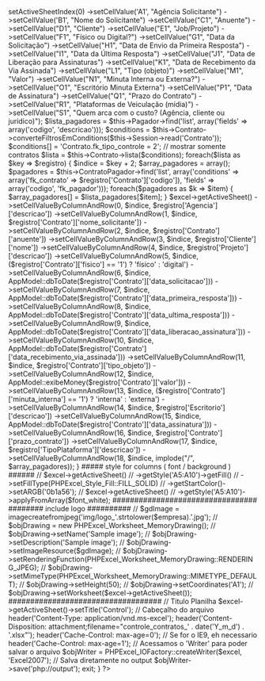 <?php

	App::uses('PHPExcel', 'Vendor');
	
	public function gera_xls() {
		
		$excel = new PHPExcel();
		
		// Cabecalho
		$excel->setActiveSheetIndex(0)
		->setCellValue('A1', "Agência Solicitante")
		->setCellValue('B1', "Nome do Solicitante")
		->setCellValue("C1", "Anuente")
		->setCellValue("D1", "Cliente")
		->setCellValue("E1", "Job/Projeto")
		->setCellValue("F1", "Físico ou Digital?")
		->setCellValue("G1", "Data da Solicitação")
		->setCellValue("H1", "Data de Envio da Primeira Resposta")
		->setCellValue("I1", "Data da Última Resposta")
		->setCellValue("J1", "Data de Liberação para Assinaturas")
		->setCellValue("K1", "Data de Recebimento da Via Assinada")
		->setCellValue("L1", "Tipo (objeto)")
		->setCellValue("M1", "Valor")
		->setCellValue("N1", "Minuta Interna ou Externa?")
		->setCellValue("O1", "Escritório Minuta Externa")
		->setCellValue("P1", "Data de Assinatura")
		->setCellValue("Q1", "Prazo do Contrato")
		->setCellValue("R1", "Plataformas de Veiculação (mídia)")
		->setCellValue("S1", "Quem arca com o custo? (Agência, cliente ou jurídico)");
		
		$lista_pagadores = $this->Pagador->find('list', array('fields' => array('codigo', 'descricao')));
		$conditions = $this->Contrato->converteFiltrosEmConditions($this->Session->read('Contrato'));
		$conditions[] = 'Contrato.fk_tipo_controle = 2';  // mostrar somente contratos
		$lista = $this->Contrato->lista($conditions);
		
		foreach($lista as $key => $registro) {
			$indice = $key + 2;
			
			$array_pagadores = array();
			$pagadores = $this->ContratoPagador->find('list', array('conditions' => array('fk_contrato' => $registro['Contrato']['codigo']), 'fields' => array('codigo', 'fk_pagador')));
			foreach($pagadores as $k => $item) {
				$array_pagadores[] = $lista_pagadores[$item];
			}
			
			$excel->getActiveSheet()
			->setCellValueByColumnAndRow(0, $indice, $registro['Agencia']['descricao'])
			->setCellValueByColumnAndRow(1, $indice, $registro['Contrato']['nome_solicitante'])
			->setCellValueByColumnAndRow(2, $indice, $registro['Contrato']['anuente'])
			->setCellValueByColumnAndRow(3, $indice, $registro['Cliente']['nome'])
			->setCellValueByColumnAndRow(4, $indice, $registro['Projeto']['descricao'])
			->setCellValueByColumnAndRow(5, $indice, ($registro['Contrato']['fisico'] == '1') ? 'físico' : 'digital')
			->setCellValueByColumnAndRow(6, $indice, AppModel::dbToDate($registro['Contrato']['data_solicitacao']))
			->setCellValueByColumnAndRow(7, $indice, AppModel::dbToDate($registro['Contrato']['data_primeira_resposta']))
			->setCellValueByColumnAndRow(8, $indice, AppModel::dbToDate($registro['Contrato']['data_ultima_resposta']))
			->setCellValueByColumnAndRow(9, $indice, AppModel::dbToDate($registro['Contrato']['data_liberacao_assinatura']))
			->setCellValueByColumnAndRow(10, $indice, AppModel::dbToDate($registro['Contrato']['data_recebimento_via_assinada']))
			->setCellValueByColumnAndRow(11, $indice, $registro['Contrato']['tipo_objeto'])
			->setCellValueByColumnAndRow(12, $indice, AppModel::exibeMoney($registro['Contrato']['valor']))
			->setCellValueByColumnAndRow(13, $indice, ($registro['Contrato']['minuta_interna'] == '1') ? 'interna' : 'externa')
			->setCellValueByColumnAndRow(14, $indice, $registro['Escritorio']['descricao'])
			->setCellValueByColumnAndRow(15, $indice, AppModel::dbToDate($registro['Contrato']['data_assinatura']))
			->setCellValueByColumnAndRow(16, $indice, $registro['Contrato']['prazo_contrato'])
			->setCellValueByColumnAndRow(17, $indice, $registro['TipoPlataforma']['descricao'])
			->setCellValueByColumnAndRow(18, $indice, implode("/", $array_pagadores));
		}








		##### style for columns ( font / background ) ######
		// $excel->getActiveSheet()
		// 			->getStyle('A5:A10')->getFill()
		// 			->setFillType(PHPExcel_Style_Fill::FILL_SOLID)
		// 			->getStartColor()->setARGB('0b1a56');

		// $excel->getActiveSheet()
		// 			->getStyle('A5:A10')->applyFromArray($font_white);
		#################################




		######## include logo ##########
		// $gdImage = imagecreatefromjpeg('img/logo_'.strtolower($empresa).'.jpg');

		// $objDrawing = new PHPExcel_Worksheet_MemoryDrawing();
		// $objDrawing->setName('Sample image');
		// $objDrawing->setDescription('Sample image');
		// $objDrawing->setImageResource($gdImage);
		// $objDrawing->setRenderingFunction(PHPExcel_Worksheet_MemoryDrawing::RENDERING_JPEG);
		// $objDrawing->setMimeType(PHPExcel_Worksheet_MemoryDrawing::MIMETYPE_DEFAULT);
		// $objDrawing->setHeight(50);
		// $objDrawing->setCoordinates('A1');
		// $objDrawing->setWorksheet($excel->getActiveSheet());
		###################################






		
		// Titulo Planilha
		$excel->getActiveSheet()->setTitle('Control');
		
		// Cabeçalho do arquivo
		header('Content-Type: application/vnd.ms-excel');
		header('Content-Disposition: attachment;filename="controle_contratos_' . date('Y_m_d') . '.xlsx"');
		header('Cache-Control: max-age=0');
		
		// Se for o IE9, eh necessario
		header('Cache-Control: max-age=1');
		
		// Acessamos o 'Writer' para poder salvar o arquivo
		$objWriter = PHPExcel_IOFactory::createWriter($excel, 'Excel2007');
		
		// Salva diretamente no output
		$objWriter->save('php://output');
		exit;
	}
	
?>